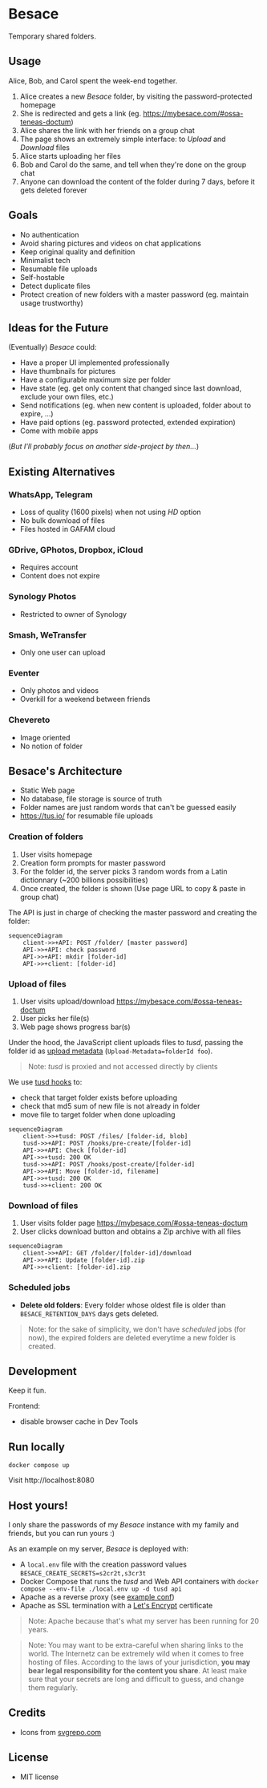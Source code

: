# Besace

Temporary shared folders.

## Usage

Alice, Bob, and Carol spent the week-end together.

1. Alice creates a new *Besace* folder, by visiting the password-protected homepage
2. She is redirected and gets a link (eg. https://mybesace.com/#ossa-teneas-doctum)
2. Alice shares the link with her friends on a group chat
3. The page shows an extremely simple interface: to *Upload* and *Download* files
4. Alice starts uploading her files
5. Bob and Carol do the same, and tell when they're done on the group chat
6. Anyone can download the content of the folder during 7 days, before it gets deleted forever


## Goals

- No authentication
- Avoid sharing pictures and videos on chat applications
- Keep original quality and definition
- Minimalist tech
- Resumable file uploads
- Self-hostable
- Detect duplicate files
- Protect creation of new folders with a master password (eg. maintain usage trustworthy)


## Ideas for the Future

(Eventually) *Besace* could:

- Have a proper UI implemented professionally
- Have thumbnails for pictures
- Have a configurable maximum size per folder
- Have state (eg. get only content that changed since last download, exclude your own files, etc.)
- Send notifications (eg. when new content is uploaded, folder about to expire, ...)
- Have paid options (eg. password protected, extended expiration)
- Come with mobile apps

(*But I'll probably focus on another side-project by then...*)


## Existing Alternatives

### WhatsApp, Telegram

- Loss of quality (1600 pixels) when not using *HD* option
- No bulk download of files
- Files hosted in GAFAM cloud

### GDrive, GPhotos, Dropbox, iCloud

- Requires account
- Content does not expire

### Synology Photos

- Restricted to owner of Synology

### Smash, WeTransfer

- Only one user can upload

### Eventer

- Only photos and videos
- Overkill for a weekend between friends

### Chevereto

- Image oriented
- No notion of folder


## Besace's Architecture

* Static Web page
* No database, file storage is source of truth
* Folder names are just random words that can't be guessed easily
* https://tus.io/ for resumable file uploads

### Creation of folders

1. User visits homepage
2. Creation form prompts for master password
3. For the folder id, the server picks 3 random words from a Latin dictionnary (~200 billions possibilities)
4. Once created, the folder is shown (Use page URL to copy & paste in group chat)


The API is just in charge of checking the master password and creating the folder:

```mermaid
sequenceDiagram
    client->>+API: POST /folder/ [master password]
    API->>+API: check password
    API->>+API: mkdir [folder-id]
    API->>+client: [folder-id]
```

### Upload of files

1. User visits upload/download https://mybesace.com/#ossa-teneas-doctum
2. User picks her file(s)
3. Web page shows progress bar(s)

Under the hood, the JavaScript client uploads files to *tusd*, passing the folder id as [upload metadata](https://tus.io/protocols/resumable-upload#upload-metadata) (`Upload-Metadata=folderId foo`).

> Note: *tusd* is proxied and not accessed directly by clients

We use [tusd hooks](https://github.com/tus/tusd/blob/main/docs/hooks.md) to:

- check that target folder exists before uploading
- check that md5 sum of new file is not already in folder
- move file to target folder when done uploading

```mermaid
sequenceDiagram
    client->>+tusd: POST /files/ [folder-id, blob]
    tusd->>+API: POST /hooks/pre-create/[folder-id]
    API->>+API: Check [folder-id]
    API->>+tusd: 200 OK
    tusd->>+API: POST /hooks/post-create/[folder-id]
    API->>+API: Move [folder-id, filename]
    API->>+tusd: 200 OK
    tusd->>+client: 200 OK
```

### Download of files

1. User visits folder page https://mybesace.com/#ossa-teneas-doctum
2. User clicks download button and obtains a Zip archive with all files

```mermaid
sequenceDiagram
    client->>+API: GET /folder/[folder-id]/download
    API->>+API: Update [folder-id].zip
    API->>+client: [folder-id].zip
```

### Scheduled jobs

* **Delete old folders**: Every folder whose oldest file is older than `BESACE_RETENTION_DAYS` days gets deleted.

> Note: for the sake of simplicity, we don't have *scheduled* jobs (for now), the expired folders are deleted everytime a new folder is created.


## Development

Keep it fun.


Frontend:

- disable browser cache in Dev Tools


## Run locally

```
docker compose up
```

Visit http://localhost:8080


## Host yours!

I only share the passwords of my *Besace* instance with my family and friends, but you can run yours :)

As an example on my server, *Besace* is deployed with:

* A `local.env` file with the creation password values `BESACE_CREATE_SECRETS=s2cr2t,s3cr3t`
* Docker Compose that runs the *tusd* and Web API containers with `docker compose --env-file ./local.env up -d tusd api`
* Apache as a reverse proxy (see [example conf](config/apache2.conf))
* Apache as SSL termination with a [Let's Encrypt](https://letsencrypt.org) certificate

> Note: Apache because that's what my server has been running for 20 years.

> Note: You may want to be extra-careful when sharing links to the world. The Internetz can be extremely wild when it comes to free hosting of files. According to the laws of your jurisdiction, **you may bear legal responsibility for the content you share**. At least make sure that your secrets are long and difficult to guess, and change them regularly.


## Credits

- Icons from [svgrepo.com](https://www.svgrepo.com)

## License

- MIT license
